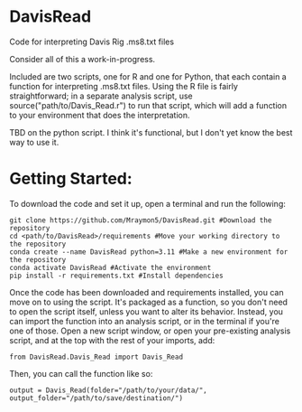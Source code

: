 # DavisRead
Code for interpreting Davis Rig .ms8.txt files

Consider all of this a work-in-progress.

Included are two scripts, one for R and one for Python, that each contain a function for interpreting .ms8.txt files.
Using the R file is fairly straightforward; in a separate analysis script, use source("path/to/Davis_Read.r") to run that script, which will add a function to your environment that does the interpretation.

TBD on the python script. I think it's functional, but I don't yet know the best way to use it.

# Getting Started:
To download the code and set it up, open a terminal and run the following:
```
git clone https://github.com/Mraymon5/DavisRead.git #Download the repository
cd <path/to/DavisRead>/requirements #Move your working directory to the repository
conda create --name DavisRead python=3.11 #Make a new environment for the repository
conda activate DavisRead #Activate the environment
pip install -r requirements.txt #Install dependencies
```

Once the code has been downloaded and requirements installed, you can move on to using the script.
It's packaged as a function, so you don't need to open the script itself, unless you want to alter its behavior.
Instead, you can import the function into an analysis script, or in the terminal if you're one of those.
Open a new script window, or open your pre-existing analysis script, and at the top with the rest of your imports, add:
```
from DavisRead.Davis_Read import Davis_Read
```
Then, you can call the function like so:
```
output = Davis_Read(folder="/path/to/your/data/", output_folder="/path/to/save/destination/")
```
